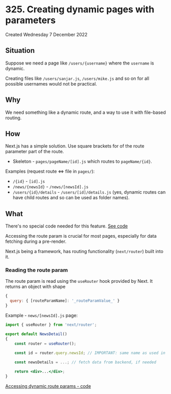 # 325. Creating dynamic pages with parameters
Created Wednesday 7 December 2022

## Situation
Suppose we need a page like `/users/{username}` where the `username` is dynamic.

Creating files like `/users/sanjar.js`, `/users/mike.js` and so on for all possible usernames would not be practical.


## Why
We need something like a dynamic route, and a way to use it with file-based routing.


## How
Next.js has a simple solution. Use square brackets for of the route parameter part of the route.
- Skeleton - `pages/pageName/[id].js` which routes to `pageName/{id}`.

Examples (request route <=> file in `pages/`):
- `/{id}` - `[id].js`
- `/news/{newsId}` - `/news/[newsId].js`
- `/users/{id}/details` - `/users/[id]/details.js` (yes, dynamic routes can have child routes and so can be used as folder names).


## What
There's no special code needed for this feature. [See code](https://github.com/exemplar-codes/nextjs-first-tutorial/commit/4b41e163dbf3291e809eb2fe8b2a0fd396969723)

Accessing the route param is crucial for most pages, especially for data fetching during a pre-render.

Next.js being a framework, has routing functionality (`next/router`) built into it.

### Reading the route param
The route param is read using the `useRouter` hook provided by Next. It returns an object with shape 
```js
{ 
  query: { [routeParamName]: '_routeParamValue_' }
}
```

Example - `news/[newsId].js` page:
```jsx
import { useRouter } from 'next/router';

export default NewsDetail()
{
	const router = useRouter();
	
	const id = router.query.newsId; // IMPORTANT: same name as used in file name

	const newsDetails = ...; // fetch data from backend, if needed

	return <div>...</div>;
}
```

[Accessing dynamic route params - code](https://github.com/exemplar-codes/nextjs-first-tutorial/commit/5d9ec2136c1676d927f4f0b5f07b73b5227af514)